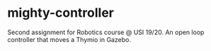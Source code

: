 # mighty-controller
Second assignment for Robotics course @ USI 19/20. An open loop controller that moves a Thymio in Gazebo.
